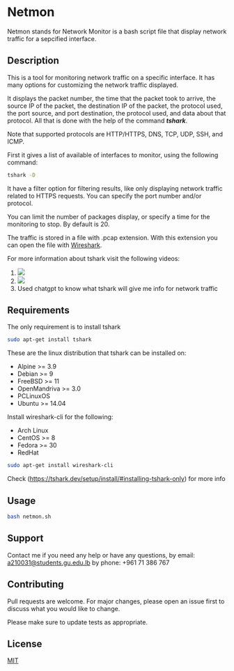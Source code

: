 # Netmon
Netmon stands for Network Monitor is a bash script file that display network traffic for a sepcified interface.

## Description
This is a tool for monitoring network traffic on a specific interface. It has many options for customizing the network traffic displayed.

It displays the packet number, the time that the packet took to arrive, the source IP of the packet, the destination IP of the packet, the protocol used, the port source, and port destination, the protocol used, and data about that protocol. All that is done with the help of the command ***tshark***.

Note that supported protocols are HTTP/HTTPS, DNS, TCP, UDP, SSH, and ICMP.

First it gives a list of available of interfaces to monitor, using the following command:
``` bash
tshark -D
``` 

It have a filter option for filtering results, like only displaying network traffic related to HTTPS requests. You can specify the port number and/or protocol.

You can limit the number of packages display, or specify a time for the monitoring to stop. By default is 20.

The traffic is stored in a file with .pcap extension. With this extension you can open the file with [Wireshark](https://www.wireshark.org/docs/).

For more information about tshark visit the following videos:
1. ![](https://www.youtube.com/watch?v=HoYgPlmOZgo&t=194s)
2. ![](https://www.youtube.com/watch?v=ByE1RiwVH5U)
3. Used chatgpt to know what tshark will give me info for network traffic

## Requirements

The only requirement is to install tshark
``` bash
sudo apt-get install tshark
```

These are the linux distribution that tshark can be installed on:
- Alpine >= 3.9
- Debian >= 9
- FreeBSD >= 11
- OpenMandriva >= 3.0
- PCLinuxOS
- Ubuntu >= 14.04

Install wireshark-cli for the following:
- Arch Linux
- CentOS >= 8
- Fedora >= 30
- RedHat
``` bash
sudo apt-get install wireshark-cli
```

Check (https://tshark.dev/setup/install/#installing-tshark-only) for more info

## Usage

``` bash
bash netmon.sh
```

## Support

Contact me if you need any help or have any questions,
by email: a210031@students.gu.edu.lb
by phone: +961 71 386 767

## Contributing

Pull requests are welcome. For major changes, please open an issue first
to discuss what you would like to change.

Please make sure to update tests as appropriate.

## License

[MIT](https://choosealicense.com/licenses/mit/)